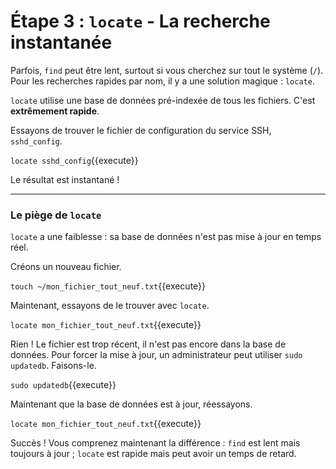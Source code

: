 # Étape 3 : `locate` - La recherche instantanée

Parfois, `find` peut être lent, surtout si vous cherchez sur tout le système (`/`). Pour les recherches rapides par nom, il y a une solution magique : `locate`.

`locate` utilise une base de données pré-indexée de tous les fichiers. C'est **extrêmement rapide**.

Essayons de trouver le fichier de configuration du service SSH, `sshd_config`.

`locate sshd_config`{{execute}}

Le résultat est instantané !

---

### Le piège de `locate`

`locate` a une faiblesse : sa base de données n'est pas mise à jour en temps réel.

Créons un nouveau fichier.

`touch ~/mon_fichier_tout_neuf.txt`{{execute}}

Maintenant, essayons de le trouver avec `locate`.

`locate mon_fichier_tout_neuf.txt`{{execute}}

Rien ! Le fichier est trop récent, il n'est pas encore dans la base de données. Pour forcer la mise à jour, un administrateur peut utiliser `sudo updatedb`. Faisons-le.

`sudo updatedb`{{execute}}

Maintenant que la base de données est à jour, réessayons.

`locate mon_fichier_tout_neuf.txt`{{execute}}

Succès ! Vous comprenez maintenant la différence : `find` est lent mais toujours à jour ; `locate` est rapide mais peut avoir un temps de retard.
